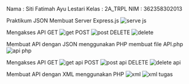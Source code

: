 
Nama : Siti Fatimah Ayu Lestari
Kelas : 2A_TRPL
NIM : 362358302013


Praktikum JSON
Membuat	Server	Express.js
![serve js](https://github.com/user-attachments/assets/d3fe23d5-2eb5-46ec-966f-36973044019a)

Mengakses	API 
GET
![get](https://github.com/user-attachments/assets/7e69fb45-c1bf-484a-bd9f-3465dcf7d019)
POST
![post](https://github.com/user-attachments/assets/0537bb9b-5d45-432c-8c0d-1fb5e0448577)
DELETE
![delete](https://github.com/user-attachments/assets/2300bd05-a2a4-45ce-ab78-5b8bbd78a1de)

Membuat API dengan JSON menggunakan PHP
membuat file API.php
![api php](https://github.com/user-attachments/assets/e36cfc72-8615-4d79-a8c7-870cf063c3e6)

Mengakses	API
GET
![get api](https://github.com/user-attachments/assets/e1f17b94-c234-4408-aa5f-d0fe01176adf)
POST
![post api](https://github.com/user-attachments/assets/c81c0e15-6178-4723-aa2a-07fc20c8a204)
DELETE
![delete api](https://github.com/user-attachments/assets/7b0575ee-7ceb-438c-8858-3f1b728835e9)

 Membuat API dengan XML menggunakan PHP
 ![xml](https://github.com/user-attachments/assets/c8242450-260c-4f2a-a5e8-9ef5f0776040)
![xml tugas](https://github.com/user-attachments/assets/75c7d164-fce0-4076-a9df-729cd513b426)




